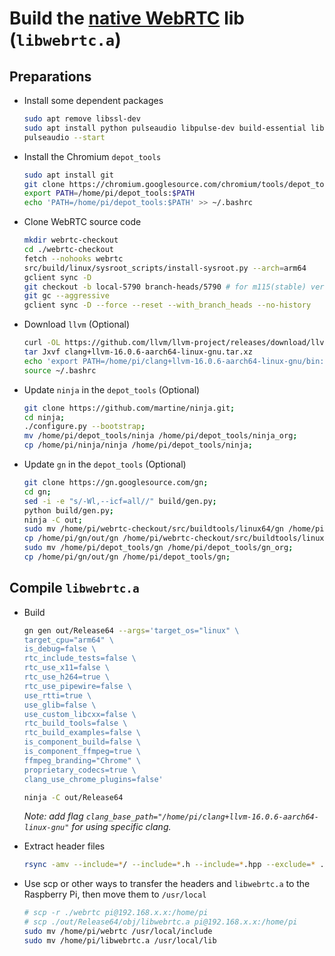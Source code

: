 # Build the [native WebRTC](https://webrtc.github.io/webrtc-org/native-code/development/) lib (`libwebrtc.a`)

## Preparations
* Install some dependent packages
    ```bash
    sudo apt remove libssl-dev
    sudo apt install python pulseaudio libpulse-dev build-essential libncurses5 libx11-dev
    pulseaudio --start
    ```

* Install the Chromium `depot_tools`
    ``` bash
    sudo apt install git
    git clone https://chromium.googlesource.com/chromium/tools/depot_tools.git
    export PATH=/home/pi/depot_tools:$PATH
    echo 'PATH=/home/pi/depot_tools:$PATH' >> ~/.bashrc
    ```
* Clone WebRTC source code
    ```bash
    mkdir webrtc-checkout
    cd ./webrtc-checkout
    fetch --nohooks webrtc
    src/build/linux/sysroot_scripts/install-sysroot.py --arch=arm64
    gclient sync -D
    git checkout -b local-5790 branch-heads/5790 # for m115(stable) version
    git gc --aggressive
    gclient sync -D --force --reset --with_branch_heads --no-history
    ```
* Download `llvm` (Optional)
    ```bash
    curl -OL https://github.com/llvm/llvm-project/releases/download/llvmorg-16.0.6/clang+llvm-16.0.6-aarch64-linux-gnu.tar.xz
    tar Jxvf clang+llvm-16.0.6-aarch64-linux-gnu.tar.xz
    echo 'export PATH=/home/pi/clang+llvm-16.0.6-aarch64-linux-gnu/bin:$PATH' >> ~/.bashrc
    source ~/.bashrc
    ```
* Update `ninja` in the `depot_tools` (Optional)
    ``` bash
    git clone https://github.com/martine/ninja.git;
    cd ninja;
    ./configure.py --bootstrap;
    mv /home/pi/depot_tools/ninja /home/pi/depot_tools/ninja_org;
    cp /home/pi/ninja/ninja /home/pi/depot_tools/ninja;
    ```
* Update `gn` in the `depot_tools` (Optional)
    ``` bash
    git clone https://gn.googlesource.com/gn;
    cd gn;
    sed -i -e "s/-Wl,--icf=all//" build/gen.py;
    python build/gen.py;
    ninja -C out;
    sudo mv /home/pi/webrtc-checkout/src/buildtools/linux64/gn /home/pi/webrtc-checkout/src/buildtools/linux64/gn_org;
    cp /home/pi/gn/out/gn /home/pi/webrtc-checkout/src/buildtools/linux64/gn;
    sudo mv /home/pi/depot_tools/gn /home/pi/depot_tools/gn_org;
    cp /home/pi/gn/out/gn /home/pi/depot_tools/gn;
    ```

## Compile `libwebrtc.a`

* Build
    ``` bash
    gn gen out/Release64 --args='target_os="linux" \
    target_cpu="arm64" \
    is_debug=false \
    rtc_include_tests=false \
    rtc_use_x11=false \
    rtc_use_h264=true \
    rtc_use_pipewire=false \
    use_rtti=true \
    use_glib=false \
    use_custom_libcxx=false \
    rtc_build_tools=false \
    rtc_build_examples=false \
    is_component_build=false \
    is_component_ffmpeg=true \
    ffmpeg_branding="Chrome" \
    proprietary_codecs=true \
    clang_use_chrome_plugins=false'

    ninja -C out/Release64
    ```
    
    *Note: add flag `clang_base_path="/home/pi/clang+llvm-16.0.6-aarch64-linux-gnu"` for using specific clang.*

* Extract header files
    ```bash
    rsync -amv --include=*/ --include=*.h --include=*.hpp --exclude=* ./ ./webrtc
    ```

* Use scp or other ways to transfer the headers and `libwebrtc.a` to the Raspberry Pi, then move them to `/usr/local`
    ```bash
    # scp -r ./webrtc pi@192.168.x.x:/home/pi
    # scp ./out/Release64/obj/libwebrtc.a pi@192.168.x.x:/home/pi 
    sudo mv /home/pi/webrtc /usr/local/include
    sudo mv /home/pi/libwebrtc.a /usr/local/lib
    ```